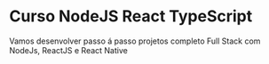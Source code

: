 # Curso NodeJS React TypeScript
Vamos desenvolver passo á passo projetos completo Full Stack com NodeJs, ReactJS e React Native
